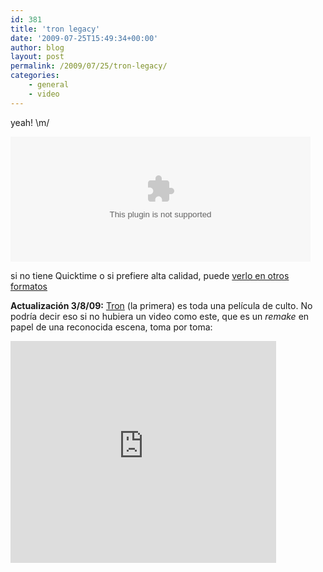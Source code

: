```yaml
---
id: 381
title: 'tron legacy'
date: '2009-07-25T15:49:34+00:00'
author: blog
layout: post
permalink: /2009/07/25/tron-legacy/
categories:
    - general
    - video
---
```


yeah! \\m/

<embed autoplay="false" controller="false" height="200" href="/wp-content/uploads/2009/07/Grid_VFX_ConceptTest_Low.mov" loop="false" src="/wp-content/uploads/2009/07/Grid_VFX_ConceptTest_Low_click.mov" target="myself" type="video/quicktime" width="480">

si no tiene Quicktime o si prefiere alta calidad, puede [verlo en otros formatos](http://www.flynnlives.com/media/video/0xendgame.aspx "trailer de Tron Legacy en varios formatos")

**Actualización 3/8/09:** [Tron](http://en.wikipedia.org/wiki/Tron_(film)) (la primera) es toda una película de culto. No podría decir eso si no hubiera un video como este, que es un *remake* en papel de una reconocida escena, toma por toma:

<div><embed allowfullscreen="true" allowscriptaccess="always" height="355" src="http://www.dailymotion.com/swf/k36MuYDmEwa8EExzZ3" type="application/x-shockwave-flash" width="425"></div>